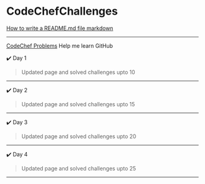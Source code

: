 # CodeChefChallenges

[How to write a README.md file markdown](https://medium.com/@saumya.ranjan/how-to-write-a-readme-md-file-markdown-file-20cb7cbcd6f)
***
[CodeChef Problems](https://www.codechef.com/problems/school/)
Help me learn GitHub

✔️ Day 1
> Updated page and solved challenges upto 10
---
✔️ Day 2
> Updated page and solved challenges upto 15
---
✔️ Day 3
> Updated page and solved challenges upto 20
---
✔️ Day 4
> Updated page and solved challenges upto 25
---
